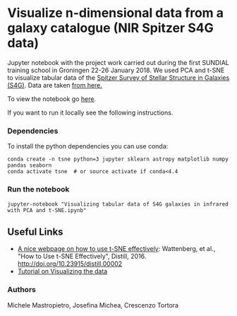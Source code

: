 # Visualize n-dimensional data from a galaxy catalogue (NIR Spitzer S4G data)

Jupyter notebook with the project work carried out during the first SUNDIAL training school in Groningen 22-26 January 2018.
We used PCA and t-SNE to visualize tabular data of the [Spitzer Survey of Stellar Structure in Galaxies (S4G)](http://irsa.ipac.caltech.edu/data/SPITZER/S4G/overview.html).
Data are taken [from here.](http://irsa.ipac.caltech.edu/workspace/TMP_nVrSqe_11202/Gator/irsa/22146/tbview.html)

To view the notebook go [here](https://github.com/elehcim/galaxies-tSNE/blob/master/Visualizing%20tabular%20data%20of%20S4G%20galaxies%20in%20infrared%20with%20PCA%20and%20t-SNE.ipynb).

If you want to run it locally see the following instructions.

### Dependencies
To install the python dependencies you can use conda:

	conda create -n tsne python=3 jupyter sklearn astropy matplotlib numpy pandas seaborn
	conda activate tsne  # or source activate if conda<4.4

### Run the notebook

	jupyter-notebook "Visualizing tabular data of S4G galaxies in infrared with PCA and t-SNE.ipynb"

## Useful Links
* [A nice webpage on how to use t-SNE effectively](https://distill.pub/2016/misread-tsne/): Wattenberg, et al., "How to Use t-SNE Effectively", Distill, 2016. http://doi.org/10.23915/distill.00002
* [Tutorial on Visualizing the data](http://nbviewer.jupyter.org/github/addfor/tutorials/blob/master/machine_learning/ml03v04_visualizing_the_data.ipynb)

### Authors
Michele Mastropietro, Josefina Michea, Crescenzo Tortora
